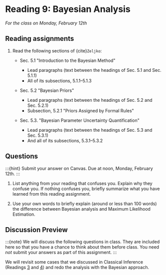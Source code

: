 # Reading 9: Bayesian Analysis

*For the class on Monday, February 12th*

## Reading assignments

1. Read the following sections of {cite}`Zeljko`:

   - Sec. 5.1 "Introduction to the Bayesian Method"
     - Lead paragraphs (text between the headings of Sec. 5.1 and Sec. 5.1.1)
     - All of its subsections, 5.1.1–5.1.3

   - Sec. 5.2 "Bayesian Priors"
     - Lead paragraphs (text between the headings of Sec. 5.2 and Sec. 5.2.1)
     - Subsection, 5.2.1 "Priors Assigned by Formal Rules"

   - Sec. 5.3. "Bayesian Parameter Uncertainty Quantification"
     - Lead paragraphs (text between the headings of Sec. 5.3 and Sec. 5.3.1)
     - And all of its subsections, 5.3.1–5.3.2


## Questions

:::{hint}
Submit your answer on Canvas. Due at noon, Monday, February 12th.
:::

1. List anything from your reading that confuses you. Explain why they confuse you.
   If nothing confuses you, briefly summarize what you have learned from this reading assignment.

2. Use your own words to briefly explain (around or less than 100 words)
   the difference between Bayesian analysis and Maximum Likelihood Estimation.


## Discussion Preview

:::{note}
We will discuss the following questions in class. They are included here so that you have a chance to think about them before class.
You need _not_ submit your answers as part of this assignment.
:::

We will revisit some cases that we discussed in Classical Inference (Readings [3](03) and [4](04))
and redo the analysis with the Bayesian approach.

